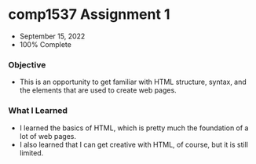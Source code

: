 # comp1537 Assignment 1
* September 15, 2022
* 100% Complete 

### Objective
* This is an opportunity to get familiar with HTML structure, syntax, and the elements that are used to create web pages.

### What I Learned
* I learned the basics of HTML, which is pretty much the foundation of a lot of web pages. 
* I also learned that I can get creative with HTML, of course, but it is still limited.
